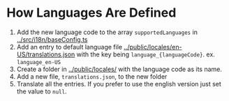 # How Languages Are Defined

1. Add the new language code to the array `supportedLanguages` in [../src/i18n/baseConfig.ts](/src/i18n/baseConfig.ts)
2. Add an entry to default language file [../public/locales/en-US/translations.json]() with the key being `language_{languageCode}`. ex. `language_en-US`
3. Create a folder in [../public/locales/](/public/locales) with the language code as its name.
4. Add a new file, `translations.json`, to the new folder
5. Translate all the entries.  If you prefer to use the english version just set the value to `null`.
